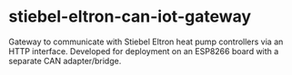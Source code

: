 # stiebel-eltron-can-iot-gateway
Gateway to communicate with Stiebel Eltron heat pump controllers via an HTTP interface. Developed for deployment on an ESP8266 board with a separate CAN adapter/bridge.
